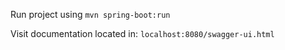 Run project using ```mvn spring-boot:run```

Visit documentation located in: ```localhost:8080/swagger-ui.html```
